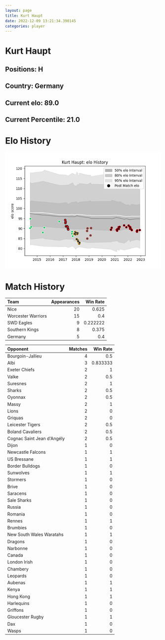 ```yaml
---  
layout: page  
title: Kurt Haupt  
date: 2022-12-09 13:21:34.390145  
categories: player  
---
```

# Kurt Haupt

## Positions: H

## Country: Germany

## Current elo: 89.0

## Current Percentile: 21.0

# Elo History


![elo history](history_KurtHaupt.png)
# Match History


| Team               |   Appearances |   Win Rate |
|:-------------------|--------------:|-----------:|
| Nice               |            20 |   0.625    |
| Worcester Warriors |            15 |   0.4      |
| SWD Eagles         |             9 |   0.222222 |
| Southern Kings     |             8 |   0.375    |
| Germany            |             5 |   0.4      |

| Opponent                   |   Matches |   Win Rate |
|:---------------------------|----------:|-----------:|
| Bourgoin-Jallieu           |         4 |   0.5      |
| Albi                       |         3 |   0.833333 |
| Exeter Chiefs              |         2 |   1        |
| Valke                      |         2 |   0.5      |
| Suresnes                   |         2 |   1        |
| Sharks                     |         2 |   0.5      |
| Oyonnax                    |         2 |   0.5      |
| Massy                      |         2 |   1        |
| Lions                      |         2 |   0        |
| Griquas                    |         2 |   0        |
| Leicester Tigers           |         2 |   0.5      |
| Boland Cavaliers           |         2 |   0.5      |
| Cognac Saint Jean d'Angély |         2 |   0.5      |
| Dijon                      |         1 |   0        |
| Newcastle Falcons          |         1 |   1        |
| US Bressane                |         1 |   1        |
| Border Bulldogs            |         1 |   0        |
| Sunwolves                  |         1 |   1        |
| Stormers                   |         1 |   0        |
| Brive                      |         1 |   0        |
| Saracens                   |         1 |   0        |
| Sale Sharks                |         1 |   0        |
| Russia                     |         1 |   0        |
| Romania                    |         1 |   0        |
| Rennes                     |         1 |   1        |
| Brumbies                   |         1 |   0        |
| New South Wales Waratahs   |         1 |   1        |
| Dragons                    |         1 |   0        |
| Narbonne                   |         1 |   0        |
| Canada                     |         1 |   0        |
| London Irish               |         1 |   0        |
| Chambery                   |         1 |   0        |
| Leopards                   |         1 |   0        |
| Aubenas                    |         1 |   1        |
| Kenya                      |         1 |   1        |
| Hong Kong                  |         1 |   1        |
| Harlequins                 |         1 |   0        |
| Griffons                   |         1 |   0        |
| Gloucester Rugby           |         1 |   1        |
| Dax                        |         1 |   0        |
| Wasps                      |         1 |   0        |